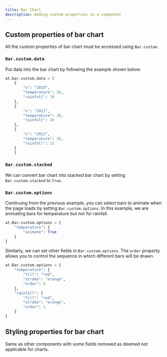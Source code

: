 ```yaml
---
title: Bar Chart
description: Adding custom properties to a component
---
```


## Custom properties of bar chart

All the custom properties of bar chart must be accessed using `Bar.custom`.

### `Bar.custom.data`

Put data into the bar chart by following the example shown below:

```python
at.bar.custom.data = [
    {
        "x": "2010",
        "temperature": 20,
        "rainfall": 10
    },
    {
        "x": "2011",
        "temperature": 30,
        "rainfall": 20
    },
    {
        "x": "2012",
        "temperature": 20,
        "rainfall": 15
    }
    ]
```

### `Bar.custom.stacked`

We can convert bar chart into stacked bar chart by setting `Bar.custom.stacked` to `True`.

### `Bar.custom.options`

Continuing from the previous example, you can select bars to animate when the page loads by setting `Bar.custom.options`. In this example, we are animating bars for temperature but not for rainfall.

```python
at.Bar.custom.options = {
    "temperature": {
        "animate": True
    }
}
```

Similarly, we can set other fields in `Bar.custom.options`. The `order` property allows you to control the sequence in which different bars will be drawn.

```python
at.Bar.custom.options = {
    "temperature": {
        "fill": "red",
        "stroke": "orange",
        "order": 0
    },
    "rainfall": {
        "fill": "red",
        "stroke": "orange",
        "order": 1
    }
}
```

## Styling properties for bar chart

Same as other components with some fields removed as deemed not applicable for charts.
